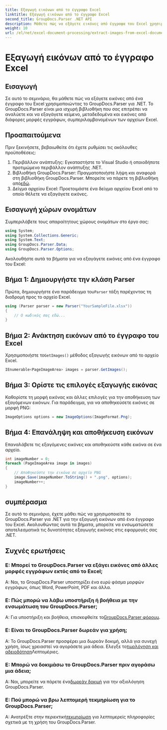 ```yaml
---
title: Εξαγωγή εικόνων από το έγγραφο Excel
linktitle: Εξαγωγή εικόνων από το έγγραφο Excel
second_title: GroupDocs.Parser .NET API
description: Μάθετε πώς να εξάγετε εικόνες από έγγραφα του Excel χρησιμοποιώντας το GroupDocs.Parser για .NET. Οδηγός βήμα προς βήμα με παραδείγματα κώδικα.
weight: 10
url: /el/net/excel-document-processing/extract-images-from-excel-document/
---
```


# Εξαγωγή εικόνων από το έγγραφο Excel

## Εισαγωγή
Σε αυτό το σεμινάριο, θα μάθετε πώς να εξάγετε εικόνες από ένα έγγραφο του Excel χρησιμοποιώντας το GroupDocs.Parser για .NET. Το GroupDocs.Parser είναι μια ισχυρή βιβλιοθήκη που σας επιτρέπει να αναλύετε και να εξαγάγετε κείμενο, μεταδεδομένα και εικόνες από διάφορες μορφές εγγράφων, συμπεριλαμβανομένων των αρχείων Excel.
## Προαπαιτούμενα
Πριν ξεκινήσετε, βεβαιωθείτε ότι έχετε ρυθμίσει τις ακόλουθες προϋποθέσεις:
1. Περιβάλλον ανάπτυξης: Εγκαταστήστε το Visual Studio ή οποιοδήποτε προτιμώμενο περιβάλλον ανάπτυξης .NET.
2.  Βιβλιοθήκη GroupDocs.Parser: Πραγματοποιήστε λήψη και αναφορά στη βιβλιοθήκη GroupDocs.Parser. Μπορείτε να πάρετε τη βιβλιοθήκη από[εδώ](https://releases.groupdocs.com/parser/net/).
3. Δείγμα αρχείου Excel: Προετοιμάστε ένα δείγμα αρχείου Excel από το οποίο θέλετε να εξαγάγετε εικόνες.
## Εισαγωγή χώρων ονομάτων
Συμπεριλάβετε τους απαραίτητους χώρους ονομάτων στο έργο σας:
```csharp
using System;
using System.Collections.Generic;
using System.Text;
using GroupDocs.Parser.Data;
using GroupDocs.Parser.Options;
```
Ακολουθήστε αυτά τα βήματα για να εξαγάγετε εικόνες από ένα έγγραφο του Excel:
## Βήμα 1: Δημιουργήστε την κλάση Parser
 Πρώτα, δημιουργήστε ένα παράδειγμα του`Parser` τάξη παρέχοντας τη διαδρομή προς το αρχείο Excel.
```csharp
using (Parser parser = new Parser("YourSampleFile.xlsx"))
{
    // Ο κωδικός σας εδώ...
}
```
## Βήμα 2: Ανάκτηση εικόνων από το έγγραφο του Excel
 Χρησιμοποιήστε το`GetImages()` μέθοδος εξαγωγής εικόνων από το αρχείο Excel.
```csharp
IEnumerable<PageImageArea> images = parser.GetImages();
```
## Βήμα 3: Ορίστε τις επιλογές εξαγωγής εικόνας
Καθορίστε τη μορφή εικόνας και άλλες επιλογές για την αποθήκευση των εξαγόμενων εικόνων. Για παράδειγμα, για να αποθηκεύσετε εικόνες σε μορφή PNG:
```csharp
ImageOptions options = new ImageOptions(ImageFormat.Png);
```
## Βήμα 4: Επανάληψη και αποθήκευση εικόνων
Επαναλάβετε τις εξαγόμενες εικόνες και αποθηκεύστε κάθε εικόνα σε ένα αρχείο.
```csharp
int imageNumber = 0;
foreach (PageImageArea image in images)
{
    // Αποθηκεύστε την εικόνα σε αρχείο PNG
    image.Save(imageNumber.ToString() + ".png", options);
    imageNumber++;
}
```
## συμπέρασμα
Σε αυτό το σεμινάριο, έχετε μάθει πώς να χρησιμοποιείτε το GroupDocs.Parser για .NET για την εξαγωγή εικόνων από ένα έγγραφο του Excel. Ακολουθώντας αυτά τα βήματα, μπορείτε να ενσωματώσετε αποτελεσματικά τις δυνατότητες εξαγωγής εικόνας στις εφαρμογές σας .NET.

## Συχνές ερωτήσεις
### Ε: Μπορεί το GroupDocs.Parser να εξάγει εικόνες από άλλες μορφές εγγράφων εκτός από το Excel;
Α: Ναι, το GroupDocs.Parser υποστηρίζει ένα ευρύ φάσμα μορφών εγγράφων, όπως Word, PowerPoint, PDF και άλλα.
### Ε: Πώς μπορώ να λάβω υποστήριξη ή βοήθεια με την ενσωμάτωση του GroupDocs.Parser;
 Α: Για υποστήριξη και βοήθεια, επισκεφθείτε το[GroupDocs.Parser φόρουμ](https://forum.groupdocs.com/c/parser/17).
### Ε: Είναι το GroupDocs.Parser δωρεάν για χρήση;
 Α: Το GroupDocs.Parser προσφέρει μια δωρεάν δοκιμή, αλλά για συνεχή χρήση, ίσως χρειαστεί να αγοράσετε μια άδεια. Ελεγξε το[τιμολόγηση και αδειοδότηση](https://purchase.groupdocs.com/buy)Λεπτομέριες.
### Ε: Μπορώ να δοκιμάσω το GroupDocs.Parser πριν αγοράσω μια άδεια;
 Α: Ναι, μπορείτε να πάρετε ένα[δωρεάν δοκιμή](https://releases.groupdocs.com/) για την αξιολόγηση GroupDocs.Parser.
### Ε: Πού μπορώ να βρω λεπτομερή τεκμηρίωση για το GroupDocs.Parser;
 Α: Ανατρέξτε στην περιεκτική[τεκμηρίωση](https://tutorials.groupdocs.com/parser/net/) για λεπτομερείς πληροφορίες σχετικά με τη χρήση του GroupDocs.Parser.